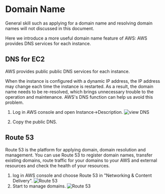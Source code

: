 # Domain Name

General skill such as applying for a domain name and resolving domain names will not discussed in this document.

Here we introduce a more useful domain name feature of AWS: AWS provides DNS services for each instance.

## DNS for EC2

AWS provides public public DNS services for each instance.

When the instance is configured with a dynamic IP address, the IP address may change each time the instance is restarted. As a result, the domain name needs to be re-resolved, which brings unnecessary trouble to the operation and maintenance. AWS's DNS function can help us avoid this problem.

1. Log in AWS console and open Instance->Description.
   ![view DNS](https://libs.websoft9.com/Websoft9/DocsPicture/en/aws/aws-getip-websoft9.png)  

2. Copy the public DNS.

## Route 53

Route 53 is the platform for applying domain, domain resolution and management. You can use Route 53 to register domain names, transfer existing domains, route traffic for your domains to your AWS and external resources and check the health of your resources.

1. log in AWS console and choose Route 53 in "Networking & Content Delivery".
   ![Route 53](https://libs.websoft9.com/Websoft9/DocsPicture/en/aws/aws-route53-websoft9.png)
2. Start to manage domains.
   ![Route 53](https://libs.websoft9.com/Websoft9/DocsPicture/en/aws/aws-route53start-websoft9.png)
